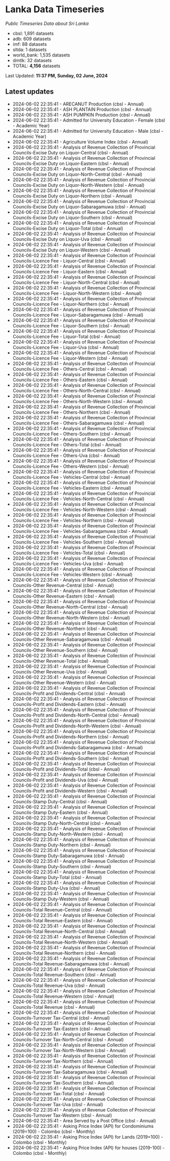 # Lanka Data Timeseries
*Public Timeseries Data about Sri Lanka*

* cbsl: 1,891 datasets
* adb: 609 datasets
* imf: 88 datasets
* sltda: 1 datasets
* world_bank: 1,535 datasets
* dmtlk: 32 datasets
* TOTAL: **4,156** datasets

Last Updated: **11:37 PM, Sunday, 02 June, 2024**

## Latest updates

* 2024-06-02 22:35:41 - ARECANUT Production (cbsl - Annual)
* 2024-06-02 22:35:41 - ASH PLANTAIN Production (cbsl - Annual)
* 2024-06-02 22:35:41 - ASH PUMPKIN Production (cbsl - Annual)
* 2024-06-02 22:35:41 - Admitted for University Education - Female (cbsl - Academic Year)
* 2024-06-02 22:35:41 - Admitted for University Education - Male (cbsl - Academic Year)
* 2024-06-02 22:35:41 - Agriculture Volume Index (cbsl - Annual)
* 2024-06-02 22:35:41 - Analysis of Revenue Collection of Provincial Councils-Excise Duty on Liquor-Central (cbsl - Annual)
* 2024-06-02 22:35:41 - Analysis of Revenue Collection of Provincial Councils-Excise Duty on Liquor-Eastern (cbsl - Annual)
* 2024-06-02 22:35:41 - Analysis of Revenue Collection of Provincial Councils-Excise Duty on Liquor-North-Central (cbsl - Annual)
* 2024-06-02 22:35:41 - Analysis of Revenue Collection of Provincial Councils-Excise Duty on Liquor-North-Western (cbsl - Annual)
* 2024-06-02 22:35:41 - Analysis of Revenue Collection of Provincial Councils-Excise Duty on Liquor-Northern (cbsl - Annual)
* 2024-06-02 22:35:41 - Analysis of Revenue Collection of Provincial Councils-Excise Duty on Liquor-Sabaragamuwa (cbsl - Annual)
* 2024-06-02 22:35:41 - Analysis of Revenue Collection of Provincial Councils-Excise Duty on Liquor-Southern (cbsl - Annual)
* 2024-06-02 22:35:41 - Analysis of Revenue Collection of Provincial Councils-Excise Duty on Liquor-Total (cbsl - Annual)
* 2024-06-02 22:35:41 - Analysis of Revenue Collection of Provincial Councils-Excise Duty on Liquor-Uva (cbsl - Annual)
* 2024-06-02 22:35:41 - Analysis of Revenue Collection of Provincial Councils-Excise Duty on Liquor-Western (cbsl - Annual)
* 2024-06-02 22:35:41 - Analysis of Revenue Collection of Provincial Councils-Licence Fee - Liquor-Central (cbsl - Annual)
* 2024-06-02 22:35:41 - Analysis of Revenue Collection of Provincial Councils-Licence Fee - Liquor-Eastern (cbsl - Annual)
* 2024-06-02 22:35:41 - Analysis of Revenue Collection of Provincial Councils-Licence Fee - Liquor-North-Central (cbsl - Annual)
* 2024-06-02 22:35:41 - Analysis of Revenue Collection of Provincial Councils-Licence Fee - Liquor-North-Western (cbsl - Annual)
* 2024-06-02 22:35:41 - Analysis of Revenue Collection of Provincial Councils-Licence Fee - Liquor-Northern (cbsl - Annual)
* 2024-06-02 22:35:41 - Analysis of Revenue Collection of Provincial Councils-Licence Fee - Liquor-Sabaragamuwa (cbsl - Annual)
* 2024-06-02 22:35:41 - Analysis of Revenue Collection of Provincial Councils-Licence Fee - Liquor-Southern (cbsl - Annual)
* 2024-06-02 22:35:41 - Analysis of Revenue Collection of Provincial Councils-Licence Fee - Liquor-Total (cbsl - Annual)
* 2024-06-02 22:35:41 - Analysis of Revenue Collection of Provincial Councils-Licence Fee - Liquor-Uva (cbsl - Annual)
* 2024-06-02 22:35:41 - Analysis of Revenue Collection of Provincial Councils-Licence Fee - Liquor-Western (cbsl - Annual)
* 2024-06-02 22:35:41 - Analysis of Revenue Collection of Provincial Councils-Licence Fee - Others-Central (cbsl - Annual)
* 2024-06-02 22:35:41 - Analysis of Revenue Collection of Provincial Councils-Licence Fee - Others-Eastern (cbsl - Annual)
* 2024-06-02 22:35:41 - Analysis of Revenue Collection of Provincial Councils-Licence Fee - Others-North-Central (cbsl - Annual)
* 2024-06-02 22:35:41 - Analysis of Revenue Collection of Provincial Councils-Licence Fee - Others-North-Western (cbsl - Annual)
* 2024-06-02 22:35:41 - Analysis of Revenue Collection of Provincial Councils-Licence Fee - Others-Northern (cbsl - Annual)
* 2024-06-02 22:35:41 - Analysis of Revenue Collection of Provincial Councils-Licence Fee - Others-Sabaragamuwa (cbsl - Annual)
* 2024-06-02 22:35:41 - Analysis of Revenue Collection of Provincial Councils-Licence Fee - Others-Southern (cbsl - Annual)
* 2024-06-02 22:35:41 - Analysis of Revenue Collection of Provincial Councils-Licence Fee - Others-Total (cbsl - Annual)
* 2024-06-02 22:35:41 - Analysis of Revenue Collection of Provincial Councils-Licence Fee - Others-Uva (cbsl - Annual)
* 2024-06-02 22:35:41 - Analysis of Revenue Collection of Provincial Councils-Licence Fee - Others-Western (cbsl - Annual)
* 2024-06-02 22:35:41 - Analysis of Revenue Collection of Provincial Councils-Licence Fee - Vehicles-Central (cbsl - Annual)
* 2024-06-02 22:35:41 - Analysis of Revenue Collection of Provincial Councils-Licence Fee - Vehicles-Eastern (cbsl - Annual)
* 2024-06-02 22:35:41 - Analysis of Revenue Collection of Provincial Councils-Licence Fee - Vehicles-North-Central (cbsl - Annual)
* 2024-06-02 22:35:41 - Analysis of Revenue Collection of Provincial Councils-Licence Fee - Vehicles-North-Western (cbsl - Annual)
* 2024-06-02 22:35:41 - Analysis of Revenue Collection of Provincial Councils-Licence Fee - Vehicles-Northern (cbsl - Annual)
* 2024-06-02 22:35:41 - Analysis of Revenue Collection of Provincial Councils-Licence Fee - Vehicles-Sabaragamuwa (cbsl - Annual)
* 2024-06-02 22:35:41 - Analysis of Revenue Collection of Provincial Councils-Licence Fee - Vehicles-Southern (cbsl - Annual)
* 2024-06-02 22:35:41 - Analysis of Revenue Collection of Provincial Councils-Licence Fee - Vehicles-Total (cbsl - Annual)
* 2024-06-02 22:35:41 - Analysis of Revenue Collection of Provincial Councils-Licence Fee - Vehicles-Uva (cbsl - Annual)
* 2024-06-02 22:35:41 - Analysis of Revenue Collection of Provincial Councils-Licence Fee - Vehicles-Western (cbsl - Annual)
* 2024-06-02 22:35:41 - Analysis of Revenue Collection of Provincial Councils-Other Revenue-Central (cbsl - Annual)
* 2024-06-02 22:35:41 - Analysis of Revenue Collection of Provincial Councils-Other Revenue-Eastern (cbsl - Annual)
* 2024-06-02 22:35:41 - Analysis of Revenue Collection of Provincial Councils-Other Revenue-North-Central (cbsl - Annual)
* 2024-06-02 22:35:41 - Analysis of Revenue Collection of Provincial Councils-Other Revenue-North-Western (cbsl - Annual)
* 2024-06-02 22:35:41 - Analysis of Revenue Collection of Provincial Councils-Other Revenue-Northern (cbsl - Annual)
* 2024-06-02 22:35:41 - Analysis of Revenue Collection of Provincial Councils-Other Revenue-Sabaragamuwa (cbsl - Annual)
* 2024-06-02 22:35:41 - Analysis of Revenue Collection of Provincial Councils-Other Revenue-Southern (cbsl - Annual)
* 2024-06-02 22:35:41 - Analysis of Revenue Collection of Provincial Councils-Other Revenue-Total (cbsl - Annual)
* 2024-06-02 22:35:41 - Analysis of Revenue Collection of Provincial Councils-Other Revenue-Uva (cbsl - Annual)
* 2024-06-02 22:35:41 - Analysis of Revenue Collection of Provincial Councils-Other Revenue-Western (cbsl - Annual)
* 2024-06-02 22:35:41 - Analysis of Revenue Collection of Provincial Councils-Profit and Dividends-Central (cbsl - Annual)
* 2024-06-02 22:35:41 - Analysis of Revenue Collection of Provincial Councils-Profit and Dividends-Eastern (cbsl - Annual)
* 2024-06-02 22:35:41 - Analysis of Revenue Collection of Provincial Councils-Profit and Dividends-North-Central (cbsl - Annual)
* 2024-06-02 22:35:41 - Analysis of Revenue Collection of Provincial Councils-Profit and Dividends-North-Western (cbsl - Annual)
* 2024-06-02 22:35:41 - Analysis of Revenue Collection of Provincial Councils-Profit and Dividends-Northern (cbsl - Annual)
* 2024-06-02 22:35:41 - Analysis of Revenue Collection of Provincial Councils-Profit and Dividends-Sabaragamuwa (cbsl - Annual)
* 2024-06-02 22:35:41 - Analysis of Revenue Collection of Provincial Councils-Profit and Dividends-Southern (cbsl - Annual)
* 2024-06-02 22:35:41 - Analysis of Revenue Collection of Provincial Councils-Profit and Dividends-Total (cbsl - Annual)
* 2024-06-02 22:35:41 - Analysis of Revenue Collection of Provincial Councils-Profit and Dividends-Uva (cbsl - Annual)
* 2024-06-02 22:35:41 - Analysis of Revenue Collection of Provincial Councils-Profit and Dividends-Western (cbsl - Annual)
* 2024-06-02 22:35:41 - Analysis of Revenue Collection of Provincial Councils-Stamp Duty-Central (cbsl - Annual)
* 2024-06-02 22:35:41 - Analysis of Revenue Collection of Provincial Councils-Stamp Duty-Eastern (cbsl - Annual)
* 2024-06-02 22:35:41 - Analysis of Revenue Collection of Provincial Councils-Stamp Duty-North-Central (cbsl - Annual)
* 2024-06-02 22:35:41 - Analysis of Revenue Collection of Provincial Councils-Stamp Duty-North-Western (cbsl - Annual)
* 2024-06-02 22:35:41 - Analysis of Revenue Collection of Provincial Councils-Stamp Duty-Northern (cbsl - Annual)
* 2024-06-02 22:35:41 - Analysis of Revenue Collection of Provincial Councils-Stamp Duty-Sabaragamuwa (cbsl - Annual)
* 2024-06-02 22:35:41 - Analysis of Revenue Collection of Provincial Councils-Stamp Duty-Southern (cbsl - Annual)
* 2024-06-02 22:35:41 - Analysis of Revenue Collection of Provincial Councils-Stamp Duty-Total (cbsl - Annual)
* 2024-06-02 22:35:41 - Analysis of Revenue Collection of Provincial Councils-Stamp Duty-Uva (cbsl - Annual)
* 2024-06-02 22:35:41 - Analysis of Revenue Collection of Provincial Councils-Stamp Duty-Western (cbsl - Annual)
* 2024-06-02 22:35:41 - Analysis of Revenue Collection of Provincial Councils-Total Revenue-Central (cbsl - Annual)
* 2024-06-02 22:35:41 - Analysis of Revenue Collection of Provincial Councils-Total Revenue-Eastern (cbsl - Annual)
* 2024-06-02 22:35:41 - Analysis of Revenue Collection of Provincial Councils-Total Revenue-North-Central (cbsl - Annual)
* 2024-06-02 22:35:41 - Analysis of Revenue Collection of Provincial Councils-Total Revenue-North-Western (cbsl - Annual)
* 2024-06-02 22:35:41 - Analysis of Revenue Collection of Provincial Councils-Total Revenue-Northern (cbsl - Annual)
* 2024-06-02 22:35:41 - Analysis of Revenue Collection of Provincial Councils-Total Revenue-Sabaragamuwa (cbsl - Annual)
* 2024-06-02 22:35:41 - Analysis of Revenue Collection of Provincial Councils-Total Revenue-Southern (cbsl - Annual)
* 2024-06-02 22:35:41 - Analysis of Revenue Collection of Provincial Councils-Total Revenue-Uva (cbsl - Annual)
* 2024-06-02 22:35:41 - Analysis of Revenue Collection of Provincial Councils-Total Revenue-Western (cbsl - Annual)
* 2024-06-02 22:35:41 - Analysis of Revenue Collection of Provincial Councils-Total Revenue (cbsl - Annual)
* 2024-06-02 22:35:41 - Analysis of Revenue Collection of Provincial Councils-Turnover Tax-Central (cbsl - Annual)
* 2024-06-02 22:35:41 - Analysis of Revenue Collection of Provincial Councils-Turnover Tax-Eastern (cbsl - Annual)
* 2024-06-02 22:35:41 - Analysis of Revenue Collection of Provincial Councils-Turnover Tax-North-Central (cbsl - Annual)
* 2024-06-02 22:35:41 - Analysis of Revenue Collection of Provincial Councils-Turnover Tax-North-Western (cbsl - Annual)
* 2024-06-02 22:35:41 - Analysis of Revenue Collection of Provincial Councils-Turnover Tax-Northern (cbsl - Annual)
* 2024-06-02 22:35:41 - Analysis of Revenue Collection of Provincial Councils-Turnover Tax-Sabaragamuwa (cbsl - Annual)
* 2024-06-02 22:35:41 - Analysis of Revenue Collection of Provincial Councils-Turnover Tax-Southern (cbsl - Annual)
* 2024-06-02 22:35:41 - Analysis of Revenue Collection of Provincial Councils-Turnover Tax-Total (cbsl - Annual)
* 2024-06-02 22:35:41 - Analysis of Revenue Collection of Provincial Councils-Turnover Tax-Uva (cbsl - Annual)
* 2024-06-02 22:35:41 - Analysis of Revenue Collection of Provincial Councils-Turnover Tax-Western (cbsl - Annual)
* 2024-06-02 22:35:41 - Area Served by a Post Office (cbsl - Annual)
* 2024-06-02 22:35:41 - Asking Price Index (API) for Condominiums (2019=100) - Colombo (cbsl - Monthly)
* 2024-06-02 22:35:41 - Asking Price Index (API) for Lands (2019=100) - Colombo (cbsl - Monthly)
* 2024-06-02 22:35:41 - Asking Price Index (API) for houses (2019-100) - Colombo (cbsl - Monthly)